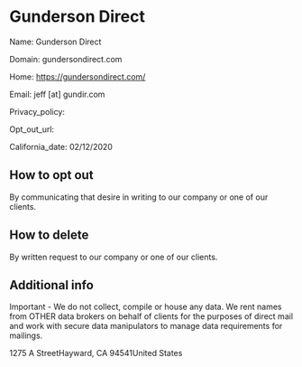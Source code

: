 
# Gunderson Direct

Name: Gunderson Direct

Domain: gundersondirect.com

Home: https://gundersondirect.com/

Email: jeff [at] gundir.com

Privacy_policy: 

Opt_out_url: 

California_date: 02/12/2020



## How to opt out

By communicating that desire in writing to our company or one of our clients.

## How to delete

By written request to our company or one of our clients.

## Additional info

Important - We do not collect, compile or house any data. We rent names from OTHER data brokers on behalf of clients for the purposes of direct mail and work with secure data manipulators to manage data requirements for mailings.

1275 A StreetHayward, CA 94541United States

